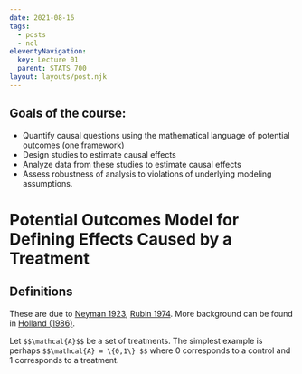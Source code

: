 ```yaml
---
date: 2021-08-16
tags:
  - posts
  - ncl
eleventyNavigation:
  key: Lecture 01
  parent: STATS 700
layout: layouts/post.njk
---
```


## Goals of the course:
* Quantify causal questions using the mathematical language of potential outcomes (one framework)
* Design studies to estimate causal effects 
* Analyze data from these studies to estimate causal effects
* Assess robustness of analysis to violations of underlying modeling assumptions.

# Potential Outcomes Model for Defining Effects Caused by a Treatment
## Definitions

These are due to [Neyman 1923](https://www.jstor.org/stable/2245382), [Rubin 1974](https://drive.google.com/file/d/1jW9kZhwSSAddQJ83IvcEviAnERbsi1Da/view?usp=sharing). More background can be found in [Holland (1986)](https://www.jstor.org/stable/2289064).

Let `$$\mathcal{A}$$` be a set of treatments. The simplest example is perhaps `$$\mathcal{A} = \{0,1\} $$` where 0 corresponds to a control
and 1 corresponds to a treatment. 